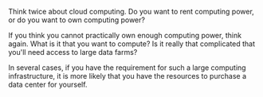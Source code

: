 Think twice about cloud computing. Do you want to rent computing power, or do you want to own computing power?

If you think you cannot practically own enough computing power, think again. What is it that you want to compute? Is it really that complicated that you'll need access to large data farms?

In several cases, if you have the requirement for such a large computing infrastructure, it is more likely that you have the resources to purchase a data center for yourself.
